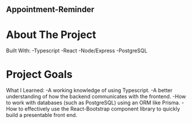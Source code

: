 ## Appointment-Reminder ##

# About The Project
   Built With:
      -Typescript
      -React
      -Node/Express
      -PostgreSQL

# Project Goals
   What I Learned:
         -A working knowledge of using Typescript.
         -A better understanding of how the backend communicates with the frontend.
         -How to work with databases (such as PostgreSQL) using an ORM like Prisma.
         -How to effectively use the React-Bootstrap component library to quickly build a presentable front end.
      
